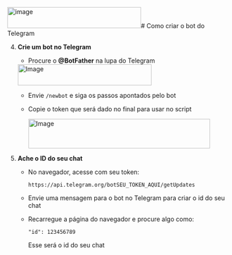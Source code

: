<img width="304" height="48" alt="image" src="https://github.com/user-attachments/assets/8270bb7e-092e-4c0e-bd27-492fe06a2246" /># Como criar o bot do Telegram

4. **Crie um bot no Telegram**  
   - Procure o **@BotFather** na lupa do Telegram


   <img width="304" height="48" alt="Image" src="https://github.com/user-attachments/assets/ef64516c-fb2d-40a1-9c63-9e27ee565035" />
   
   - Envie `/newbot` e siga os passos apontados pelo bot
   - Copie o token que será dado no final para usar no script
     
     <img width="413" height="67" alt="Image" src="https://github.com/user-attachments/assets/4c24abc3-1488-4973-815c-72e9d29dc062" />
     
6. **Ache o ID do seu chat**  
   - No navegador, acesse com seu token:
     
     ```
     https://api.telegram.org/botSEU_TOKEN_AQUI/getUpdates
     ```
     
   - Envie uma mensagem para o bot no Telegram para criar o id do seu chat
     
   - Recarregue a página do navegador e procure algo como:  
     ```
     "id": 123456789
     ```
     Esse será o id do seu chat
